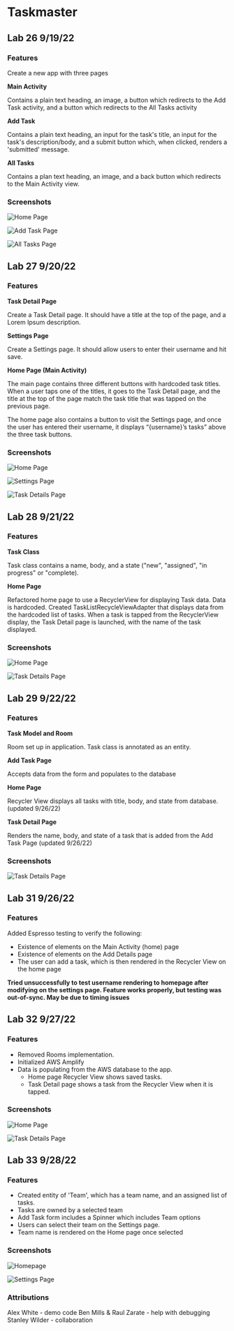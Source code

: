 # Taskmaster

## Lab 26 9/19/22

### Features

Create a new app with three pages

**Main Activity**

Contains a plain text heading, an image, a button which redirects to the Add Task activity, and a button which redirects to the All Tasks activity
    
**Add Task**

Contains a plain text heading, an input for the task's title, an input for the task's description/body, and a submit button which, when clicked, renders a 'submitted' message.
  
**All Tasks**

Contains a plan text heading, an image, and a back button which redirects to the Main Activity view.

### Screenshots

![Home Page](screenshots/taskmaster_homepage.png)

![Add Task Page](screenshots/taskmaster_addtasks.png)

![All Tasks Page](screenshots/taskmaster_alltasks.png)

## Lab 27 9/20/22

### Features

**Task Detail Page**

Create a Task Detail page. It should have a title at the top of the page, and a Lorem Ipsum description.

**Settings Page**

Create a Settings page. It should allow users to enter their username and hit save.

**Home Page (Main Activity)**

The main page contains three different buttons with hardcoded task titles. When a user taps one of the titles, it goes to the Task Detail page, and the title at the top of the page match the task title that was tapped on the previous page.

The home page also contains a button to visit the Settings page, and once the user has entered their username, it displays “{username}’s tasks” above the three task buttons.

### Screenshots

![Home Page](screenshots/taskmaster_home2.png)

![Settings Page](screenshots/taskmaster_settings2.png)

![Task Details Page](screenshots/taskmaster_task_details2.png)

## Lab 28 9/21/22

### Features

**Task Class**

Task class contains a name, body, and a state ("new", "assigned", "in progress" or "complete).

**Home Page**

Refactored home page to use a RecyclerView for displaying Task data. Data is hardcoded.
Created TaskListRecycleViewAdapter that displays data from the hardcoded list of tasks.
When a task is tapped from the RecyclerView display, the Task Detail page is launched, with the name of the task displayed.

### Screenshots

![Home Page](screenshots/taskmaster_home3.png)

![Task Details Page](screenshots/taskmaster_task_details3.png)

## Lab 29 9/22/22

### Features

**Task Model and Room**

Room set up in application. Task class is annotated as an entity.

**Add Task Page**

Accepts data from the form and populates to the database

**Home Page**

Recycler View displays all tasks with title, body, and state from database. (updated 9/26/22)

**Task Detail Page**

Renders the name, body, and state of a task that is added from the Add Task Page (updated 9/26/22)

### Screenshots

![Task Details Page](screenshots/taskmaster_task_details4.png)


## Lab 31 9/26/22

### Features

Added Espresso testing to verify the following:
- Existence of elements on the Main Activity (home) page
- Existence of elements on the Add Details page
- The user can add a task, which is then rendered in the Recycler View on the home page

**Tried unsuccessfully to test username rendering to homepage after modifying on the settings page. Feature works properly, but testing was out-of-sync. May be due to timing issues**


## Lab 32 9/27/22

### Features

- Removed Rooms implementation.
- Initialized AWS Amplify
- Data is populating from the AWS database to the app. 
  - Home page Recycler View shows saved tasks.
  - Task Detail page shows a task from the Recycler View when it is tapped.

### Screenshots

![Home Page](screenshots/taskmaster_home5.png)

![Task Details Page](screenshots/taskmaster_task_details5.png)


## Lab 33 9/28/22

### Features

- Created entity of 'Team', which has a team name, and an assigned list of tasks. 
- Tasks are owned by a selected team
- Add Task form includes a Spinner which includes Team options
- Users can select their team on the Settings page.
- Team name is rendered on the Home page once selected

### Screenshots

![Homepage](screenshots/taskmaster_home6.png)

![Settings Page](screenshots/taskmaster_settings3.png)

### Attributions

Alex White - demo code
Ben Mills & Raul Zarate - help with debugging
Stanley Wilder - collaboration
